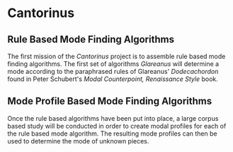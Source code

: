 # Cantorinus
## Rule Based Mode Finding Algorithms
The first mission of the *Cantorinus* project is to assemble rule based mode finding algorithms. The first set of algorithms *Glareanus* will determine a mode according to the paraphrased rules of Glareanus' *Dodecachordon* found in Peter Schubert's *Modal Counterpoint, Renaissance Style* book.
## Mode Profile Based Mode Finding Algorithms
Once the rule based algorithms have been put into place, a large corpus based study will be conducted in order to create modal profiles for each of the rule based mode algorithm. The resulting mode profiles can then be used to determine the mode of unknown pieces.

